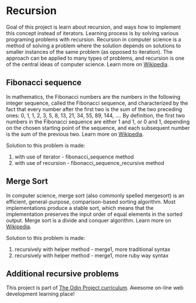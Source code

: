 # Recursion

Goal of this project is learn about recursion, and ways how to implement this concept instead
of iterators. Learning process is by solving various programing problems with recursion.
Recursion in computer science is a method of solving a problem where the solution depends 
on solutions to smaller instances of the same problem (as opposed to iteration). The approach can be applied to many types of problems, and recursion is one of the central ideas of computer science.
Learn more on [Wikipedia](https://en.wikipedia.org/wiki/Recursion_(computer_science)).

## Fibonacci sequence

In mathematics, the Fibonacci numbers are the numbers in the following integer sequence, called the Fibonacci sequence, and characterized by the fact that every number after the first two is the sum of the two preceding ones:
0, 1, 1, 2, 3, 5, 8, 13, 21, 34, 55, 89, 144, ....
By definition, the first two numbers in the Fibonacci sequence are either 1 and 1, or 0 and 1, depending on the chosen starting point of the sequence, and each subsequent number is the sum of the previous two.
Learn more on [Wikipedia](https://en.wikipedia.org/wiki/Fibonacci_number).

Solution to this problem is made:
1. with use of iterator - fibonacci_sequence method
2. with use of recursion - fibonacci_sequence_recursive method

## Merge Sort

In computer science, merge sort (also commonly spelled mergesort) is an efficient, general-purpose, comparison-based sorting algorithm. Most implementations produce a stable sort, which means that the implementation preserves the input order of equal elements in the sorted output. Merge sort is a divide and conquer algorithm. Learn more on [Wikipedia](https://en.wikipedia.org/wiki/Merge_sort).

Solution to this problem is made:
1. recursively with helper method - merge1, more traditional syntax
2. recursively with helper method - merge1, more ruby way syntax

## Additional recursive problems

This project is part of [The Odin Project curriculum](https://www.theodinproject.com/). 
Awesome on-line web development learning place!
